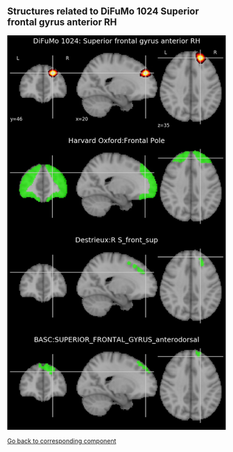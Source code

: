 


## Structures related to DiFuMo 1024 Superior frontal gyrus anterior RH

![389](389.jpg "Structures related to DiFuMo 1024 Superior frontal gyrus anterior RH")

[Go back to corresponding component](https://parietal-inria.github.io/DiFuMo/1024/html/389.html)
